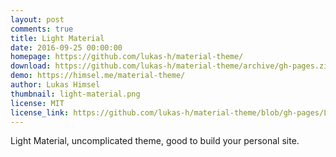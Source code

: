 ```yaml
---
layout: post
comments: true
title: Light Material
date: 2016-09-25 00:00:00
homepage: https://github.com/lukas-h/material-theme/
download: https://github.com/lukas-h/material-theme/archive/gh-pages.zip
demo: https://himsel.me/material-theme/
author: Lukas Himsel
thumbnail: light-material.png
license: MIT
license_link: https://github.com/lukas-h/material-theme/blob/gh-pages/LICENSE
---
```


Light Material, uncomplicated theme, good to build your personal site.
